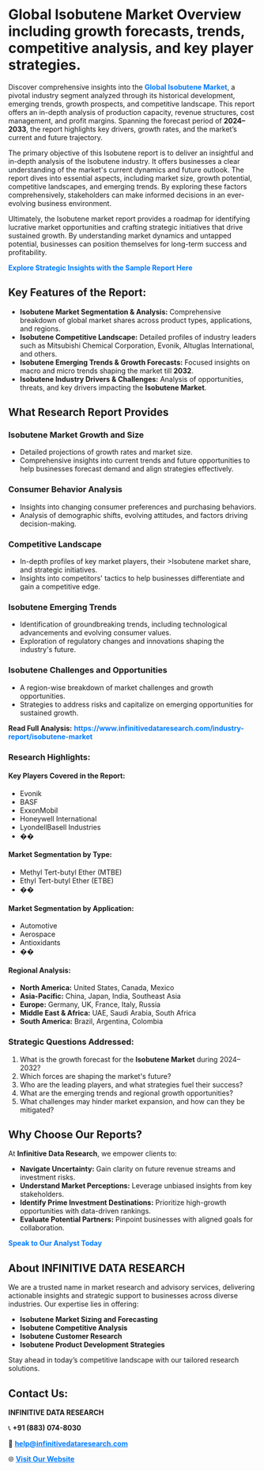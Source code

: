 <h1>Global Isobutene Market Overview including growth forecasts, trends, competitive analysis, and key player strategies.</h1>
<p>
Discover comprehensive insights into the 
<a href="https://www.infinitivedataresearch.com/industry-report/isobutene-market" rel="dofollow" style="color: #007BFF; text-decoration: none;"><strong>Global Isobutene Market</strong></a>, a pivotal industry segment analyzed through its historical development, emerging trends, growth prospects, and competitive landscape. This report offers an in-depth analysis of production capacity, revenue structures, cost management, and profit margins. Spanning the forecast period of <strong>2024–2033</strong>, the report highlights key drivers, growth rates, and the market’s current and future trajectory.
</p>
<p>
The primary objective of this Isobutene report is to deliver an insightful and in-depth analysis of the Isobutene industry. It offers businesses a clear understanding of the market's current dynamics and future outlook. The report dives into essential aspects, including market size, growth potential, competitive landscapes, and emerging trends. By exploring these factors comprehensively, stakeholders can make informed decisions in an ever-evolving business environment.
</p>
<p>
Ultimately, the Isobutene market report provides a roadmap for identifying lucrative market opportunities and crafting strategic initiatives that drive sustained growth. By understanding market dynamics and untapped potential, businesses can position themselves for long-term success and profitability.
</p>
<p>
<a href="https://www.infinitivedataresearch.com/request-sample/reportId=109622" style="color: #007BFF; text-decoration: none;"><strong>Explore Strategic Insights with the Sample Report Here</strong></a>
</p>

<h2>Key Features of the Report:</h2>
<ul>
<li><strong>Isobutene Market Segmentation & Analysis:</strong> Comprehensive breakdown of global market shares across product types, applications, and regions.</li>
<li><strong>Isobutene Competitive Landscape:</strong> Detailed profiles of industry leaders such as Mitsubishi Chemical Corporation, Evonik, Altuglas International, and others.</li>
<li><strong>Isobutene Emerging Trends & Growth Forecasts:</strong> Focused insights on macro and micro trends shaping the market till <strong>2032</strong>.</li>
<li><strong>Isobutene Industry Drivers & Challenges:</strong> Analysis of opportunities, threats, and key drivers impacting the <strong>Isobutene Market</strong>.</li>
</ul>

<h2>What Research Report Provides</h2>
<h3>Isobutene Market Growth and Size</h3>
<ul>
<li>Detailed projections of growth rates and market size.</li>
<li>Comprehensive insights into current trends and future opportunities to help businesses forecast demand and align strategies effectively.</li>
</ul>

<h3>Consumer Behavior Analysis</h3>
<ul>
<li>Insights into changing consumer preferences and purchasing behaviors.</li>
<li>Analysis of demographic shifts, evolving attitudes, and factors driving decision-making.</li>
</ul>

<h3>Competitive Landscape</h3>
<ul>
<li>In-depth profiles of key market players, their >Isobutene market share, and strategic initiatives.</li>
<li>Insights into competitors' tactics to help businesses differentiate and gain a competitive edge.</li>
</ul>

<h3>Isobutene Emerging Trends</h3>
<ul>
<li>Identification of groundbreaking trends, including technological advancements and evolving consumer values.</li>
<li>Exploration of regulatory changes and innovations shaping the industry's future.</li>
</ul>

<h3>Isobutene Challenges and Opportunities</h3>
<ul>
<li>A region-wise breakdown of market challenges and growth opportunities.</li>
<li>Strategies to address risks and capitalize on emerging opportunities for sustained growth.</li>
</ul>
<p><strong>Read Full Analysis:</strong> <a href="https://www.infinitivedataresearch.com/industry-report/isobutene-market" rel="dofollow" style="color: #007BFF; text-decoration: none;"><strong>https://www.infinitivedataresearch.com/industry-report/isobutene-market</strong></a></p>
<h3>Research Highlights:</h3>
<h4>Key Players Covered in the Report:</h4>
<ul><li>Evonik</li><li>BASF</li><li>ExxonMobil</li><li>Honeywell International</li><li>LyondellBasell Industries</li><li>��</li></ul>
<h4>Market Segmentation by Type:</h4>
<ul><li>Methyl Tert-butyl Ether (MTBE)</li><li>Ethyl Tert-butyl Ether (ETBE)</li><li>��</li></ul>
<h4>Market Segmentation by Application:</h4>
<ul><li>Automotive</li><li>Aerospace</li><li>Antioxidants</li><li>��</li></ul>

<h4>Regional Analysis:</h4>
<ul>
<li><strong>North America:</strong> United States, Canada, Mexico</li>
<li><strong>Asia-Pacific:</strong> China, Japan, India, Southeast Asia</li>
<li><strong>Europe:</strong> Germany, UK, France, Italy, Russia</li>
<li><strong>Middle East & Africa:</strong> UAE, Saudi Arabia, South Africa</li>
<li><strong>South America:</strong> Brazil, Argentina, Colombia</li>
</ul>

<h3>Strategic Questions Addressed:</h3>
<ol>
<li>What is the growth forecast for the <strong>Isobutene Market</strong> during 2024–2032?</li>
<li>Which forces are shaping the market's future?</li>
<li>Who are the leading players, and what strategies fuel their success?</li>
<li>What are the emerging trends and regional growth opportunities?</li>
<li>What challenges may hinder market expansion, and how can they be mitigated?</li>
</ol>

<h2>Why Choose Our Reports?</h2>
<p>At <strong>Infinitive Data Research</strong>, we empower clients to:</p>
<ul>
<li><strong>Navigate Uncertainty:</strong> Gain clarity on future revenue streams and investment risks.</li>
<li><strong>Understand Market Perceptions:</strong> Leverage unbiased insights from key stakeholders.</li>
<li><strong>Identify Prime Investment Destinations:</strong> Prioritize high-growth opportunities with data-driven rankings.</li>
<li><strong>Evaluate Potential Partners:</strong> Pinpoint businesses with aligned goals for collaboration.</li>
</ul>
<p><a href="https://www.infinitivedataresearch.com/industry-report/isobutene-market" rel="dofollow" style="color: #007BFF; text-decoration: none;"><strong>Speak to Our Analyst Today</strong></a></p>

<h2>About INFINITIVE DATA RESEARCH</h2>
<p>We are a trusted name in market research and advisory services, delivering actionable insights and strategic support to businesses across diverse industries. Our expertise lies in offering:</p>
<ul>
<li><strong>Isobutene Market Sizing and Forecasting</strong></li>
<li><strong>Isobutene Competitive Analysis</strong></li>
<li><strong>Isobutene Customer Research</strong></li>
<li><strong>Isobutene Product Development Strategies</strong></li>
</ul>
<p>Stay ahead in today’s competitive landscape with our tailored research solutions.</p>

<h2>Contact Us:</h2>
<p><strong>INFINITIVE DATA RESEARCH</strong></p>
<p>📞 <strong>+91 (883) 074-8030</strong></p>
<p>📧 <strong><a href="mailto:help@infinitivedataresearch.com" style="color: #007BFF;">help@infinitivedataresearch.com</a></strong></p>
<p>🌐 <strong><a href="https://www.infinitivedataresearch.com" rel="dofollow" style="color: #007BFF;">Visit Our Website</a></strong></p>